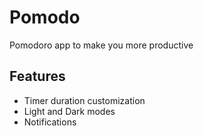 # Pomodo

Pomodoro app to make you more productive

## Features

- Timer duration customization
- Light and Dark modes
- Notifications
